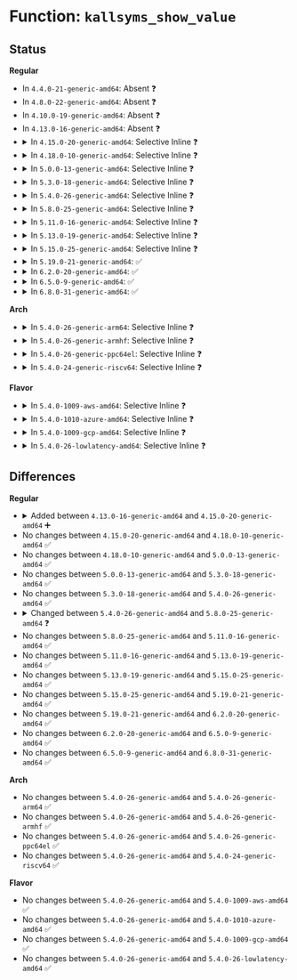 # Function: <code>kallsyms_show_value</code>

## Status
<b>Regular</b>
<ul>
<li>
In <code>4.4.0-21-generic-amd64</code>: Absent ❓
</li>
<li>
In <code>4.8.0-22-generic-amd64</code>: Absent ❓
</li>
<li>
In <code>4.10.0-19-generic-amd64</code>: Absent ❓
</li>
<li>
In <code>4.13.0-16-generic-amd64</code>: Absent ❓
</li>
<li>
<details>
<summary>In <code>4.15.0-20-generic-amd64</code>: Selective Inline ❓</summary>

```c
int kallsyms_show_value()
```

```json
{
  "name": "kallsyms_show_value",
  "collision_type": "Unique Global",
  "inline_type": "Selective",
  "funcs": [
    {
      "addr": 18446744071580055552,
      "name": "kallsyms_show_value",
      "external": true,
      "loc": "kernel/kallsyms.c:668",
      "file": "kernel/kallsyms.c",
      "inline": "not declared, inlined",
      "caller_inline": [],
      "caller_func": [
        "kernel/kallsyms.c:kallsyms_open"
      ]
    }
  ],
  "symbols": [
    {
      "addr": 18446744071580055552,
      "name": "kallsyms_show_value",
      "section": ".text",
      "bind": "STB_GLOBAL",
      "size": 67
    }
  ]
}
```
</details>
</li>
<li>
<details>
<summary>In <code>4.18.0-10-generic-amd64</code>: Selective Inline ❓</summary>

```c
int kallsyms_show_value()
```

```json
{
  "name": "kallsyms_show_value",
  "collision_type": "Unique Global",
  "inline_type": "Selective",
  "funcs": [
    {
      "addr": 18446744071580112464,
      "name": "kallsyms_show_value",
      "external": true,
      "loc": "kernel/kallsyms.c:622",
      "file": "kernel/kallsyms.c",
      "inline": "not declared, inlined",
      "caller_inline": [],
      "caller_func": [
        "kernel/kallsyms.c:kallsyms_open",
        "net/core/sysctl_net_core.c:proc_dointvec_minmax_bpf_enable"
      ]
    }
  ],
  "symbols": [
    {
      "addr": 18446744071580112464,
      "name": "kallsyms_show_value",
      "section": ".text",
      "bind": "STB_GLOBAL",
      "size": 66
    }
  ]
}
```
</details>
</li>
<li>
<details>
<summary>In <code>5.0.0-13-generic-amd64</code>: Selective Inline ❓</summary>

```c
int kallsyms_show_value()
```

```json
{
  "name": "kallsyms_show_value",
  "collision_type": "Unique Global",
  "inline_type": "Selective",
  "funcs": [
    {
      "addr": 18446744071580159456,
      "name": "kallsyms_show_value",
      "external": true,
      "loc": "kernel/kallsyms.c:645",
      "file": "kernel/kallsyms.c",
      "inline": "not declared, inlined",
      "caller_inline": [],
      "caller_func": [
        "kernel/kallsyms.c:kallsyms_open",
        "kernel/kprobes.c:report_probe",
        "net/core/sysctl_net_core.c:proc_dointvec_minmax_bpf_enable"
      ]
    }
  ],
  "symbols": [
    {
      "addr": 18446744071580159456,
      "name": "kallsyms_show_value",
      "section": ".text",
      "bind": "STB_GLOBAL",
      "size": 66
    }
  ]
}
```
</details>
</li>
<li>
<details>
<summary>In <code>5.3.0-18-generic-amd64</code>: Selective Inline ❓</summary>

```c
int kallsyms_show_value()
```

```json
{
  "name": "kallsyms_show_value",
  "collision_type": "Unique Global",
  "inline_type": "Selective",
  "funcs": [
    {
      "addr": 18446744071580205536,
      "name": "kallsyms_show_value",
      "external": true,
      "loc": "kernel/kallsyms.c:648",
      "file": "kernel/kallsyms.c",
      "inline": "not declared, inlined",
      "caller_inline": [],
      "caller_func": [
        "kernel/kallsyms.c:kallsyms_open",
        "kernel/kprobes.c:report_probe",
        "net/core/sysctl_net_core.c:proc_dointvec_minmax_bpf_enable"
      ]
    }
  ],
  "symbols": [
    {
      "addr": 18446744071580205536,
      "name": "kallsyms_show_value",
      "section": ".text",
      "bind": "STB_GLOBAL",
      "size": 66
    }
  ]
}
```
</details>
</li>
<li>
<details>
<summary>In <code>5.4.0-26-generic-amd64</code>: Selective Inline ❓</summary>

```c
int kallsyms_show_value()
```

```json
{
  "name": "kallsyms_show_value",
  "collision_type": "Unique Global",
  "inline_type": "Selective",
  "funcs": [
    {
      "addr": 18446744071580253872,
      "name": "kallsyms_show_value",
      "external": true,
      "loc": "kernel/kallsyms.c:648",
      "file": "kernel/kallsyms.c",
      "inline": "not declared, inlined",
      "caller_inline": [],
      "caller_func": [
        "kernel/kallsyms.c:kallsyms_open",
        "kernel/kprobes.c:report_probe",
        "net/core/sysctl_net_core.c:proc_dointvec_minmax_bpf_enable"
      ]
    }
  ],
  "symbols": [
    {
      "addr": 18446744071580253872,
      "name": "kallsyms_show_value",
      "section": ".text",
      "bind": "STB_GLOBAL",
      "size": 66
    }
  ]
}
```
</details>
</li>
<li>
<details>
<summary>In <code>5.8.0-25-generic-amd64</code>: Selective Inline ❓</summary>

```c
bool kallsyms_show_value(const struct cred * cred)
```

```json
{
  "name": "kallsyms_show_value",
  "collision_type": "Unique Global",
  "inline_type": "Selective",
  "funcs": [
    {
      "addr": 18446744071580322512,
      "name": "kallsyms_show_value",
      "external": true,
      "loc": "kernel/kallsyms.c:647",
      "file": "kernel/kallsyms.c",
      "inline": "not declared, inlined",
      "caller_inline": [],
      "caller_func": [
        "kernel/module.c:module_sect_read",
        "kernel/kallsyms.c:kallsyms_open",
        "kernel/kprobes.c:report_probe",
        "kernel/bpf/syscall.c:bpf_insn_prepare_dump",
        "net/core/sysctl_net_core.c:proc_dointvec_minmax_bpf_enable"
      ]
    }
  ],
  "symbols": [
    {
      "addr": 18446744071580322512,
      "name": "kallsyms_show_value",
      "section": ".text",
      "bind": "STB_GLOBAL",
      "size": 71
    }
  ]
}
```
</details>
</li>
<li>
<details>
<summary>In <code>5.11.0-16-generic-amd64</code>: Selective Inline ❓</summary>

```c
bool kallsyms_show_value(const struct cred * cred)
```

```json
{
  "name": "kallsyms_show_value",
  "collision_type": "Unique Global",
  "inline_type": "Selective",
  "funcs": [
    {
      "addr": 18446744071580307792,
      "name": "kallsyms_show_value",
      "external": true,
      "loc": "kernel/kallsyms.c:681",
      "file": "kernel/kallsyms.c",
      "inline": "not declared, inlined",
      "caller_inline": [],
      "caller_func": [
        "kernel/module.c:module_sect_read",
        "kernel/kallsyms.c:kallsyms_open",
        "kernel/kprobes.c:report_probe",
        "kernel/bpf/syscall.c:bpf_insn_prepare_dump",
        "net/core/sysctl_net_core.c:proc_dointvec_minmax_bpf_enable"
      ]
    }
  ],
  "symbols": [
    {
      "addr": 18446744071580307792,
      "name": "kallsyms_show_value",
      "section": ".text",
      "bind": "STB_GLOBAL",
      "size": 71
    }
  ]
}
```
</details>
</li>
<li>
<details>
<summary>In <code>5.13.0-19-generic-amd64</code>: Selective Inline ❓</summary>

```c
bool kallsyms_show_value(const struct cred * cred)
```

```json
{
  "name": "kallsyms_show_value",
  "collision_type": "Unique Global",
  "inline_type": "Selective",
  "funcs": [
    {
      "addr": 18446744071580311328,
      "name": "kallsyms_show_value",
      "external": true,
      "loc": "kernel/kallsyms.c:732",
      "file": "kernel/kallsyms.c",
      "inline": "not declared, inlined",
      "caller_inline": [],
      "caller_func": [
        "kernel/module.c:module_sect_read",
        "kernel/kallsyms.c:kallsyms_open",
        "kernel/kprobes.c:report_probe",
        "kernel/bpf/syscall.c:bpf_insn_prepare_dump",
        "net/core/sysctl_net_core.c:proc_dointvec_minmax_bpf_enable"
      ]
    }
  ],
  "symbols": [
    {
      "addr": 18446744071580311328,
      "name": "kallsyms_show_value",
      "section": ".text",
      "bind": "STB_GLOBAL",
      "size": 71
    }
  ]
}
```
</details>
</li>
<li>
<details>
<summary>In <code>5.15.0-25-generic-amd64</code>: Selective Inline ❓</summary>

```c
bool kallsyms_show_value(const struct cred * cred)
```

```json
{
  "name": "kallsyms_show_value",
  "collision_type": "Unique Global",
  "inline_type": "Selective",
  "funcs": [
    {
      "addr": 18446744071580464864,
      "name": "kallsyms_show_value",
      "external": true,
      "loc": "kernel/kallsyms.c:796",
      "file": "kernel/kallsyms.c",
      "inline": "not declared, inlined",
      "caller_inline": [],
      "caller_func": [
        "kernel/module.c:module_sect_read",
        "kernel/kallsyms.c:kallsyms_open",
        "kernel/kprobes.c:report_probe",
        "kernel/bpf/syscall.c:bpf_insn_prepare_dump",
        "net/core/sysctl_net_core.c:proc_dointvec_minmax_bpf_enable"
      ]
    }
  ],
  "symbols": [
    {
      "addr": 18446744071580464864,
      "name": "kallsyms_show_value",
      "section": ".text",
      "bind": "STB_GLOBAL",
      "size": 71
    }
  ]
}
```
</details>
</li>
<li>
<details>
<summary>In <code>5.19.0-21-generic-amd64</code>: ✅</summary>

```c
bool kallsyms_show_value(const struct cred * cred)
```

```json
{
  "name": "kallsyms_show_value",
  "collision_type": "Unique Global",
  "inline_type": "No",
  "funcs": [
    {
      "addr": 18446744071580658240,
      "name": "kallsyms_show_value",
      "external": true,
      "loc": "kernel/kallsyms.c:820",
      "file": "kernel/kallsyms.c",
      "inline": "seen, unknown",
      "caller_inline": [],
      "caller_func": [
        "kernel/module/sysfs.c:module_sect_read",
        "kernel/kallsyms.c:kallsyms_open",
        "kernel/kprobes.c:report_probe",
        "kernel/bpf/syscall.c:bpf_kallsyms_lookup_name",
        "kernel/bpf/syscall.c:bpf_insn_prepare_dump",
        "net/core/sysctl_net_core.c:proc_dointvec_minmax_bpf_enable"
      ]
    }
  ],
  "symbols": [
    {
      "addr": 18446744071580658240,
      "name": "kallsyms_show_value",
      "section": ".text",
      "bind": "STB_GLOBAL",
      "size": 107
    }
  ]
}
```
</details>
</li>
<li>
<details>
<summary>In <code>6.2.0-20-generic-amd64</code>: ✅</summary>

```c
bool kallsyms_show_value(const struct cred * cred)
```

```json
{
  "name": "kallsyms_show_value",
  "collision_type": "Unique Global",
  "inline_type": "No",
  "funcs": [
    {
      "addr": 18446744071580927744,
      "name": "kallsyms_show_value",
      "external": true,
      "loc": "kernel/kallsyms.c:983",
      "file": "kernel/kallsyms.c",
      "inline": "seen, unknown",
      "caller_inline": [],
      "caller_func": [
        "kernel/module/sysfs.c:module_sect_read",
        "kernel/kallsyms.c:kallsyms_open",
        "kernel/kallsyms.c:bpf_iter_ksym_init",
        "kernel/kprobes.c:report_probe",
        "kernel/bpf/syscall.c:bpf_kallsyms_lookup_name",
        "kernel/bpf/syscall.c:bpf_prog_get_info_by_fd",
        "kernel/bpf/syscall.c:bpf_prog_get_info_by_fd",
        "kernel/bpf/syscall.c:bpf_prog_get_info_by_fd",
        "kernel/bpf/syscall.c:bpf_prog_get_info_by_fd",
        "kernel/bpf/syscall.c:bpf_prog_get_info_by_fd",
        "kernel/bpf/syscall.c:bpf_insn_prepare_dump",
        "net/core/sysctl_net_core.c:proc_dointvec_minmax_bpf_enable"
      ]
    }
  ],
  "symbols": [
    {
      "addr": 18446744071580927744,
      "name": "kallsyms_show_value",
      "section": ".text",
      "bind": "STB_GLOBAL",
      "size": 107
    }
  ]
}
```
</details>
</li>
<li>
<details>
<summary>In <code>6.5.0-9-generic-amd64</code>: ✅</summary>

```c
bool kallsyms_show_value(const struct cred * cred)
```

```json
{
  "name": "kallsyms_show_value",
  "collision_type": "Unique Global",
  "inline_type": "No",
  "funcs": [
    {
      "addr": 18446744071580123632,
      "name": "kallsyms_show_value",
      "external": true,
      "loc": "kernel/ksyms_common.c:28",
      "file": "kernel/ksyms_common.c",
      "inline": "seen, unknown",
      "caller_inline": [],
      "caller_func": [
        "kernel/module/sysfs.c:module_sect_read",
        "kernel/kallsyms.c:kallsyms_open",
        "kernel/kallsyms.c:bpf_iter_ksym_init",
        "kernel/kprobes.c:report_probe",
        "kernel/bpf/syscall.c:bpf_kallsyms_lookup_name",
        "kernel/bpf/syscall.c:bpf_prog_get_info_by_fd",
        "kernel/bpf/syscall.c:bpf_prog_get_info_by_fd",
        "kernel/bpf/syscall.c:bpf_prog_get_info_by_fd",
        "kernel/bpf/syscall.c:bpf_prog_get_info_by_fd",
        "kernel/bpf/syscall.c:bpf_prog_get_info_by_fd",
        "kernel/bpf/syscall.c:bpf_insn_prepare_dump",
        "net/core/sysctl_net_core.c:proc_dointvec_minmax_bpf_enable"
      ]
    }
  ],
  "symbols": [
    {
      "addr": 18446744071580123632,
      "name": "kallsyms_show_value",
      "section": ".text",
      "bind": "STB_GLOBAL",
      "size": 107
    }
  ]
}
```
</details>
</li>
<li>
<details>
<summary>In <code>6.8.0-31-generic-amd64</code>: ✅</summary>

```c
bool kallsyms_show_value(const struct cred * cred)
```

```json
{
  "name": "kallsyms_show_value",
  "collision_type": "Unique Global",
  "inline_type": "No",
  "funcs": [
    {
      "addr": 18446744071580169216,
      "name": "kallsyms_show_value",
      "external": true,
      "loc": "kernel/ksyms_common.c:28",
      "file": "kernel/ksyms_common.c",
      "inline": "seen, unknown",
      "caller_inline": [],
      "caller_func": [
        "kernel/module/sysfs.c:module_sect_read",
        "kernel/kallsyms.c:kallsyms_open",
        "kernel/kallsyms.c:bpf_iter_ksym_init",
        "kernel/kprobes.c:report_probe",
        "kernel/trace/bpf_trace.c:bpf_kprobe_multi_link_fill_link_info",
        "kernel/trace/trace_kprobe.c:bpf_get_kprobe_info",
        "kernel/bpf/syscall.c:bpf_kallsyms_lookup_name",
        "kernel/bpf/syscall.c:bpf_prog_get_info_by_fd",
        "kernel/bpf/syscall.c:bpf_prog_get_info_by_fd",
        "kernel/bpf/syscall.c:bpf_prog_get_info_by_fd",
        "kernel/bpf/syscall.c:bpf_prog_get_info_by_fd",
        "kernel/bpf/syscall.c:bpf_prog_get_info_by_fd",
        "kernel/bpf/syscall.c:bpf_insn_prepare_dump",
        "kernel/bpf/syscall.c:bpf_perf_link_fill_link_info",
        "net/core/sysctl_net_core.c:proc_dointvec_minmax_bpf_enable"
      ]
    }
  ],
  "symbols": [
    {
      "addr": 18446744071580169216,
      "name": "kallsyms_show_value",
      "section": ".text",
      "bind": "STB_GLOBAL",
      "size": 107
    }
  ]
}
```
</details>
</li>
</ul>
<b>Arch</b>
<ul>
<li>
<details>
<summary>In <code>5.4.0-26-generic-arm64</code>: Selective Inline ❓</summary>

```c
int kallsyms_show_value()
```

```json
{
  "name": "kallsyms_show_value",
  "collision_type": "Unique Global",
  "inline_type": "Selective",
  "funcs": [
    {
      "addr": 18446603336491496472,
      "name": "kallsyms_show_value",
      "external": true,
      "loc": "kernel/kallsyms.c:648",
      "file": "kernel/kallsyms.c",
      "inline": "not declared, inlined",
      "caller_inline": [],
      "caller_func": [
        "kernel/kallsyms.c:kallsyms_open",
        "kernel/kprobes.c:report_probe",
        "net/core/sysctl_net_core.c:proc_dointvec_minmax_bpf_enable"
      ]
    }
  ],
  "symbols": [
    {
      "addr": 18446603336491496472,
      "name": "kallsyms_show_value",
      "section": ".text",
      "bind": "STB_GLOBAL",
      "size": 92
    }
  ]
}
```
</details>
</li>
<li>
<details>
<summary>In <code>5.4.0-26-generic-armhf</code>: Selective Inline ❓</summary>

```c
int kallsyms_show_value()
```

```json
{
  "name": "kallsyms_show_value",
  "collision_type": "Unique Global",
  "inline_type": "Selective",
  "funcs": [
    {
      "addr": 3225477952,
      "name": "kallsyms_show_value",
      "external": true,
      "loc": "kernel/kallsyms.c:648",
      "file": "kernel/kallsyms.c",
      "inline": "not declared, inlined",
      "caller_inline": [],
      "caller_func": [
        "kernel/kallsyms.c:kallsyms_open",
        "kernel/kprobes.c:report_probe",
        "kernel/bpf/syscall.c:bpf_prog_get_info_by_fd",
        "kernel/bpf/syscall.c:bpf_prog_get_info_by_fd",
        "kernel/bpf/syscall.c:bpf_prog_get_info_by_fd",
        "kernel/bpf/syscall.c:bpf_prog_get_info_by_fd",
        "kernel/bpf/syscall.c:bpf_prog_get_info_by_fd",
        "kernel/bpf/syscall.c:bpf_prog_get_info_by_fd",
        "net/core/sysctl_net_core.c:proc_dointvec_minmax_bpf_enable"
      ]
    }
  ],
  "symbols": [
    {
      "addr": 3225477952,
      "name": "kallsyms_show_value",
      "section": ".text",
      "bind": "STB_GLOBAL",
      "size": 112
    }
  ]
}
```
</details>
</li>
<li>
<details>
<summary>In <code>5.4.0-26-generic-ppc64el</code>: Selective Inline ❓</summary>

```c
int kallsyms_show_value()
```

```json
{
  "name": "kallsyms_show_value",
  "collision_type": "Unique Global",
  "inline_type": "Selective",
  "funcs": [
    {
      "addr": 13835058055284455120,
      "name": "kallsyms_show_value",
      "external": true,
      "loc": "kernel/kallsyms.c:648",
      "file": "kernel/kallsyms.c",
      "inline": "not declared, inlined",
      "caller_inline": [],
      "caller_func": [
        "kernel/kallsyms.c:kallsyms_open",
        "kernel/kprobes.c:report_probe",
        "net/core/sysctl_net_core.c:proc_dointvec_minmax_bpf_enable"
      ]
    }
  ],
  "symbols": [
    {
      "addr": 13835058055284455120,
      "name": "kallsyms_show_value",
      "section": ".text",
      "bind": "STB_GLOBAL",
      "size": 136
    }
  ]
}
```
</details>
</li>
<li>
<details>
<summary>In <code>5.4.0-24-generic-riscv64</code>: Selective Inline ❓</summary>

```c
int kallsyms_show_value()
```

```json
{
  "name": "kallsyms_show_value",
  "collision_type": "Unique Global",
  "inline_type": "Selective",
  "funcs": [
    {
      "addr": 18446743936271939292,
      "name": "kallsyms_show_value",
      "external": true,
      "loc": "kernel/kallsyms.c:648",
      "file": "kernel/kallsyms.c",
      "inline": "not declared, inlined",
      "caller_inline": [],
      "caller_func": [
        "kernel/kallsyms.c:kallsyms_open",
        "net/core/sysctl_net_core.c:proc_dointvec_minmax_bpf_enable"
      ]
    }
  ],
  "symbols": [
    {
      "addr": 18446743936271939292,
      "name": "kallsyms_show_value",
      "section": ".text",
      "bind": "STB_GLOBAL",
      "size": 76
    }
  ]
}
```
</details>
</li>
</ul>
<b>Flavor</b>
<ul>
<li>
<details>
<summary>In <code>5.4.0-1009-aws-amd64</code>: Selective Inline ❓</summary>

```c
int kallsyms_show_value()
```

```json
{
  "name": "kallsyms_show_value",
  "collision_type": "Unique Global",
  "inline_type": "Selective",
  "funcs": [
    {
      "addr": 18446744071580222672,
      "name": "kallsyms_show_value",
      "external": true,
      "loc": "kernel/kallsyms.c:648",
      "file": "kernel/kallsyms.c",
      "inline": "not declared, inlined",
      "caller_inline": [],
      "caller_func": [
        "kernel/kallsyms.c:kallsyms_open",
        "kernel/kprobes.c:report_probe",
        "net/core/sysctl_net_core.c:proc_dointvec_minmax_bpf_enable"
      ]
    }
  ],
  "symbols": [
    {
      "addr": 18446744071580222672,
      "name": "kallsyms_show_value",
      "section": ".text",
      "bind": "STB_GLOBAL",
      "size": 66
    }
  ]
}
```
</details>
</li>
<li>
<details>
<summary>In <code>5.4.0-1010-azure-amd64</code>: Selective Inline ❓</summary>

```c
int kallsyms_show_value()
```

```json
{
  "name": "kallsyms_show_value",
  "collision_type": "Unique Global",
  "inline_type": "Selective",
  "funcs": [
    {
      "addr": 18446744071580170112,
      "name": "kallsyms_show_value",
      "external": true,
      "loc": "kernel/kallsyms.c:648",
      "file": "kernel/kallsyms.c",
      "inline": "not declared, inlined",
      "caller_inline": [],
      "caller_func": [
        "kernel/kallsyms.c:kallsyms_open",
        "kernel/kprobes.c:report_probe",
        "net/core/sysctl_net_core.c:proc_dointvec_minmax_bpf_enable"
      ]
    }
  ],
  "symbols": [
    {
      "addr": 18446744071580170112,
      "name": "kallsyms_show_value",
      "section": ".text",
      "bind": "STB_GLOBAL",
      "size": 66
    }
  ]
}
```
</details>
</li>
<li>
<details>
<summary>In <code>5.4.0-1009-gcp-amd64</code>: Selective Inline ❓</summary>

```c
int kallsyms_show_value()
```

```json
{
  "name": "kallsyms_show_value",
  "collision_type": "Unique Global",
  "inline_type": "Selective",
  "funcs": [
    {
      "addr": 18446744071580214144,
      "name": "kallsyms_show_value",
      "external": true,
      "loc": "kernel/kallsyms.c:648",
      "file": "kernel/kallsyms.c",
      "inline": "not declared, inlined",
      "caller_inline": [],
      "caller_func": [
        "kernel/kallsyms.c:kallsyms_open",
        "kernel/kprobes.c:report_probe",
        "net/core/sysctl_net_core.c:proc_dointvec_minmax_bpf_enable"
      ]
    }
  ],
  "symbols": [
    {
      "addr": 18446744071580214144,
      "name": "kallsyms_show_value",
      "section": ".text",
      "bind": "STB_GLOBAL",
      "size": 66
    }
  ]
}
```
</details>
</li>
<li>
<details>
<summary>In <code>5.4.0-26-lowlatency-amd64</code>: Selective Inline ❓</summary>

```c
int kallsyms_show_value()
```

```json
{
  "name": "kallsyms_show_value",
  "collision_type": "Unique Global",
  "inline_type": "Selective",
  "funcs": [
    {
      "addr": 18446744071580266848,
      "name": "kallsyms_show_value",
      "external": true,
      "loc": "kernel/kallsyms.c:648",
      "file": "kernel/kallsyms.c",
      "inline": "not declared, inlined",
      "caller_inline": [],
      "caller_func": [
        "kernel/kallsyms.c:kallsyms_open",
        "kernel/kprobes.c:report_probe",
        "net/core/sysctl_net_core.c:proc_dointvec_minmax_bpf_enable"
      ]
    }
  ],
  "symbols": [
    {
      "addr": 18446744071580266848,
      "name": "kallsyms_show_value",
      "section": ".text",
      "bind": "STB_GLOBAL",
      "size": 66
    }
  ]
}
```
</details>
</li>
</ul>

## Differences
<b>Regular</b>
<ul>
<li>
<details>
<summary>Added between <code>4.13.0-16-generic-amd64</code> and <code>4.15.0-20-generic-amd64</code> ➕</summary>

```c
int kallsyms_show_value()
```
</details>
</li>
<li>
No changes between <code>4.15.0-20-generic-amd64</code> and <code>4.18.0-10-generic-amd64</code> ✅
</li>
<li>
No changes between <code>4.18.0-10-generic-amd64</code> and <code>5.0.0-13-generic-amd64</code> ✅
</li>
<li>
No changes between <code>5.0.0-13-generic-amd64</code> and <code>5.3.0-18-generic-amd64</code> ✅
</li>
<li>
No changes between <code>5.3.0-18-generic-amd64</code> and <code>5.4.0-26-generic-amd64</code> ✅
</li>
<li>
<details>
<summary>Changed between <code>5.4.0-26-generic-amd64</code> and <code>5.8.0-25-generic-amd64</code> ❓</summary>
<ul>
<li>
<b>Param added. </b>
<code>const struct cred * cred</code>
</li>
<li>
<b>Return type changed. </b>
<code>int</code> ➡️ <code>bool</code>
</li>
</ul>
</details>
</li>
<li>
No changes between <code>5.8.0-25-generic-amd64</code> and <code>5.11.0-16-generic-amd64</code> ✅
</li>
<li>
No changes between <code>5.11.0-16-generic-amd64</code> and <code>5.13.0-19-generic-amd64</code> ✅
</li>
<li>
No changes between <code>5.13.0-19-generic-amd64</code> and <code>5.15.0-25-generic-amd64</code> ✅
</li>
<li>
No changes between <code>5.15.0-25-generic-amd64</code> and <code>5.19.0-21-generic-amd64</code> ✅
</li>
<li>
No changes between <code>5.19.0-21-generic-amd64</code> and <code>6.2.0-20-generic-amd64</code> ✅
</li>
<li>
No changes between <code>6.2.0-20-generic-amd64</code> and <code>6.5.0-9-generic-amd64</code> ✅
</li>
<li>
No changes between <code>6.5.0-9-generic-amd64</code> and <code>6.8.0-31-generic-amd64</code> ✅
</li>
</ul>
<b>Arch</b>
<ul>
<li>
No changes between <code>5.4.0-26-generic-amd64</code> and <code>5.4.0-26-generic-arm64</code> ✅
</li>
<li>
No changes between <code>5.4.0-26-generic-amd64</code> and <code>5.4.0-26-generic-armhf</code> ✅
</li>
<li>
No changes between <code>5.4.0-26-generic-amd64</code> and <code>5.4.0-26-generic-ppc64el</code> ✅
</li>
<li>
No changes between <code>5.4.0-26-generic-amd64</code> and <code>5.4.0-24-generic-riscv64</code> ✅
</li>
</ul>
<b>Flavor</b>
<ul>
<li>
No changes between <code>5.4.0-26-generic-amd64</code> and <code>5.4.0-1009-aws-amd64</code> ✅
</li>
<li>
No changes between <code>5.4.0-26-generic-amd64</code> and <code>5.4.0-1010-azure-amd64</code> ✅
</li>
<li>
No changes between <code>5.4.0-26-generic-amd64</code> and <code>5.4.0-1009-gcp-amd64</code> ✅
</li>
<li>
No changes between <code>5.4.0-26-generic-amd64</code> and <code>5.4.0-26-lowlatency-amd64</code> ✅
</li>
</ul>
